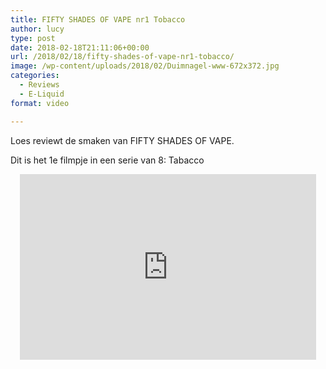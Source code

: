 ```yaml
---
title: FIFTY SHADES OF VAPE nr1 Tobacco
author: lucy
type: post
date: 2018-02-18T21:11:06+00:00
url: /2018/02/18/fifty-shades-of-vape-nr1-tobacco/
image: /wp-content/uploads/2018/02/Duimnagel-www-672x372.jpg
categories:
  - Reviews
  - E-Liquid
format: video

---
```

Loes reviewt de smaken van FIFTY SHADES OF VAPE.
  
Dit is het 1e filmpje in een serie van 8: Tabacco

<span class="embed-youtube" style="text-align:center; display: block;"><iframe class='youtube-player' type='text/html' width='474' height='297' src='https://www.youtube.com/embed/F2copZsUccw?version=3&#038;rel=1&#038;fs=1&#038;autohide=2&#038;showsearch=0&#038;showinfo=1&#038;iv_load_policy=1&#038;wmode=transparent' allowfullscreen='true' style='border:0;'></iframe></span>

&nbsp;
